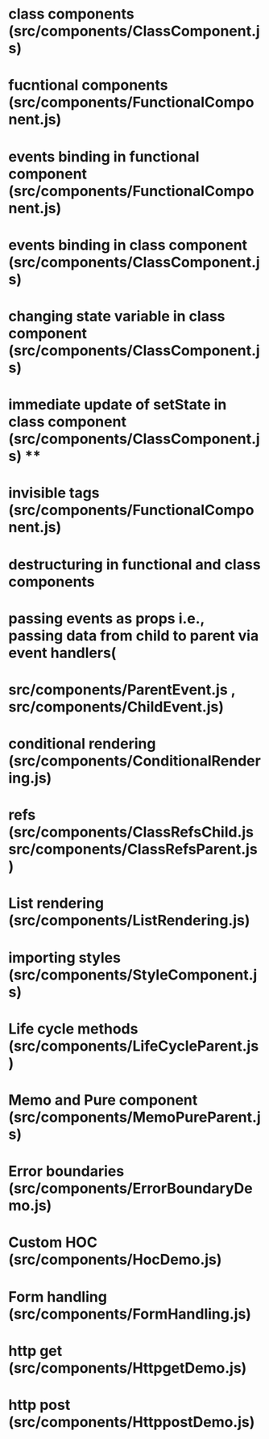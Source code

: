 # class components (src/components/ClassComponent.js)
# fucntional components (src/components/FunctionalComponent.js)
# events binding in functional component (src/components/FunctionalComponent.js)
# events binding in class component (src/components/ClassComponent.js)
# changing state variable in class component (src/components/ClassComponent.js)
# immediate update of setState in class component (src/components/ClassComponent.js) **
# invisible tags (src/components/FunctionalComponent.js) 
# destructuring in functional and class components 
# passing events as props i.e., passing data from child to parent via event handlers(
#    src/components/ParentEvent.js , src/components/ChildEvent.js)
# conditional rendering  (src/components/ConditionalRendering.js)
# refs (src/components/ClassRefsChild.js   src/components/ClassRefsParent.js  )
# List rendering (src/components/ListRendering.js)
# importing styles (src/components/StyleComponent.js)
# Life cycle methods (src/components/LifeCycleParent.js)
# Memo and Pure component (src/components/MemoPureParent.js)
# Error boundaries (src/components/ErrorBoundaryDemo.js)
# Custom HOC (src/components/HocDemo.js)
# Form handling (src/components/FormHandling.js)
# http get (src/components/HttpgetDemo.js)
# http post (src/components/HttppostDemo.js)


